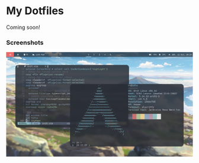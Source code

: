 # My Dotfiles

Coming soon!

### Screenshots

![Alt text](./.assets/screenshots/ss1.png "Screenshot 1")

